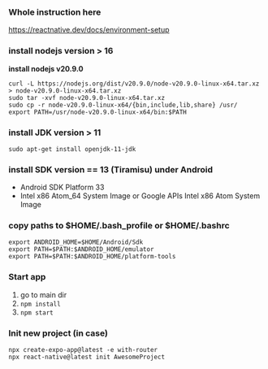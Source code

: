 ### Whole instruction here
https://reactnative.dev/docs/environment-setup

### install nodejs version > 16
**install nodejs v20.9.0**
```
curl -L https://nodejs.org/dist/v20.9.0/node-v20.9.0-linux-x64.tar.xz > node-v20.9.0-linux-x64.tar.xz 
sudo tar -xvf node-v20.9.0-linux-x64.tar.xz
sudo cp -r node-v20.9.0-linux-x64/{bin,include,lib,share} /usr/ 
export PATH=/usr/node-v20.9.0-linux-x64/bin:$PATH
```
### install JDK version > 11
`sudo apt-get install openjdk-11-jdk`

### install SDK version == 13 (Tiramisu) under Android
- Android SDK Platform 33
- Intel x86 Atom_64 System Image or Google APIs Intel x86 Atom System Image

### copy paths to $HOME/.bash_profile or $HOME/.bashrc
```
export ANDROID_HOME=$HOME/Android/Sdk
export PATH=$PATH:$ANDROID_HOME/emulator
export PATH=$PATH:$ANDROID_HOME/platform-tools
```
### Start app
1. go to main dir
2. `npm install`
3. `npm start`

### Init new project (in case)
```
npx create-expo-app@latest -e with-router
npx react-native@latest init AwesomeProject
```